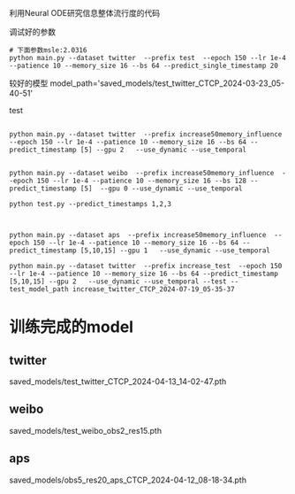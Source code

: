 利用Neural ODE研究信息整体流行度的代码

调试好的参数
```shell
# 下面参数msle:2.0316
python main.py --dataset twitter  --prefix test  --epoch 150 --lr 1e-4 --patience 10 --memory_size 16 --bs 64 --predict_single_timestamp 20 

```

较好的模型
model_path='saved_models/test_twitter_CTCP_2024-03-23_05-40-51'

test

```shell

python main.py --dataset twitter  --prefix increase50memory_influence  --epoch 150 --lr 1e-4 --patience 10 --memory_size 16 --bs 64 --predict_timestamp [5] --gpu 2   --use_dynamic --use_temporal 


python main.py --dataset weibo  --prefix increase50memory_influence  --epoch 150 --lr 1e-4 --patience 10 --memory_size 16 --bs 128 --predict_timestamp [5]  --gpu 0 --use_dynamic --use_temporal 

python test.py --predict_timestamps 1,2,3



python main.py --dataset aps  --prefix increase50memory_influence  --epoch 150 --lr 1e-4 --patience 10 --memory_size 16 --bs 64 --predict_timestamp [5,10,15] --gpu 1   --use_dynamic --use_temporal 

python main.py --dataset twitter  --prefix increase_test  --epoch 150 --lr 1e-4 --patience 10 --memory_size 16 --bs 64 --predict_timestamp [5,10,15] --gpu 2   --use_dynamic --use_temporal --test --test_model_path increase_twitter_CTCP_2024-07-19_05-35-37
```

# 训练完成的model
## twitter
saved_models/test_twitter_CTCP_2024-04-13_14-02-47.pth


## weibo

saved_models/test_weibo_obs2_res15.pth


## aps
saved_models/obs5_res20_aps_CTCP_2024-04-12_08-18-34.pth